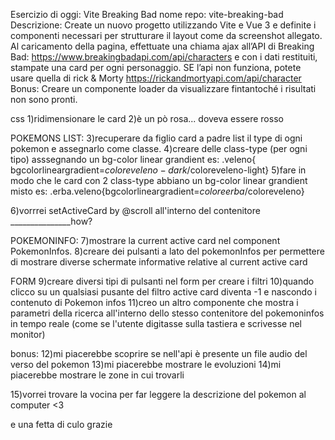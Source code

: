 Esercizio di oggi: Vite Breaking Bad
nome repo: vite-breaking-bad
Descrizione:
Create un nuovo progetto utilizzando Vite e Vue 3 e definite i componenti necessari per strutturare il layout come da screenshot allegato.
Al caricamento della pagina, effettuate una chiama ajax all’API di Breaking Bad:
https://www.breakingbadapi.com/api/characters
e con i dati restituiti, stampate una card per ogni personaggio.
SE l’api non funziona, potete usare quella di rick & Morty
https://rickandmortyapi.com/api/character
Bonus:
Creare un componente loader da visualizzare fintantoché i risultati non sono pronti.

css
1)ridimensionare le card
2)è un pò rosa... doveva essere rosso

POKEMONS LIST:
3)recuperare da figlio card a padre list il type di ogni pokemon e assegnarlo come classe.
4)creare delle class-type (per ogni tipo) asssegnando un bg-color linear grandient es: .veleno{ bgcolorlineargradient=$coloreveleno-dark/$coloreveleno-light}
5)fare in modo che le card con 2 class-type abbiano un bg-color linear grandient misto es: .erba.veleno{bgcolorlineargradient=$coloreerba/$coloreveleno}

6)vorrrei setActiveCard by @scroll all'interno del contenitore _______________how?

POKEMONINFO:
7)mostrare la current active card nel component PokemonInfos.
8)creare dei pulsanti a lato del pokemonInfos per permettere di mostrare diverse schermate informative relative al current active card

FORM
9)creare diversi tipi di pulsanti nel form per creare i filtri
10)quando clicco su un qualsiasi pusante del filtro active card diventa -1 e nascondo i contenuto di Pokemon infos 
11)creo un altro componente che mostra i parametri della ricerca all'interno dello stesso contenitore del pokemoninfos in tempo reale (come se l'utente digitasse sulla tastiera e scrivesse nel monitor)

bonus:
12)mi piacerebbe scoprire se nell'api è presente un file audio del verso del pokemon
13)mi piacerebbe mostrare le evoluzioni
14)mi piacerebbe mostrare le zone in cui trovarli

15)vorrei trovare la vocina per far leggere la descrizione del pokemon al computer <3

e una fetta di culo grazie